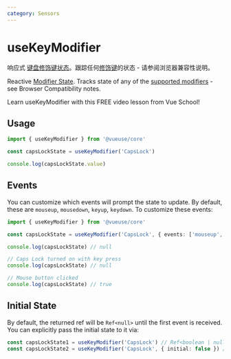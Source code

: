 ```yaml
---
category: Sensors
---
```


# useKeyModifier

响应式 [键盘修饰键状态](https://developer.mozilla.org/en-US/docs/Web/API/KeyboardEvent/getModifierState)。跟踪任何[修饰键](https://developer.mozilla.org/en-US/docs/Web/API/KeyboardEvent/getModifierState#browser_compatibility)的状态 - 请参阅浏览器兼容性说明。

Reactive [Modifier State](https://developer.mozilla.org/en-US/docs/Web/API/KeyboardEvent/getModifierState). Tracks state of any of the [supported modifiers](https://developer.mozilla.org/en-US/docs/Web/API/KeyboardEvent/getModifierState#browser_compatibility) - see Browser Compatibility notes.

<CourseLink href="https://vueschool.io/lessons/alt-drag-to-clone-tasks?friend=vueuse">Learn useKeyModifier with this FREE video lesson from Vue School!</CourseLink>

## Usage

```ts
import { useKeyModifier } from '@vueuse/core'

const capsLockState = useKeyModifier('CapsLock')

console.log(capsLockState.value)
```

## Events

You can customize which events will prompt the state to update. By default, these are `mouseup`, `mousedown`, `keyup`, `keydown`. To customize these events:

```ts
import { useKeyModifier } from '@vueuse/core'

const capsLockState = useKeyModifier('CapsLock', { events: ['mouseup', 'mousedown'] })

console.log(capsLockState) // null

// Caps Lock turned on with key press
console.log(capsLockState) // null

// Mouse button clicked
console.log(capsLockState) // true
```

## Initial State

By default, the returned ref will be `Ref<null>` until the first event is received. You can explicitly pass the initial state to it via:

```ts
const capsLockState1 = useKeyModifier('CapsLock') // Ref<boolean | null>
const capsLockState2 = useKeyModifier('CapsLock', { initial: false }) // Ref<boolean>
```

